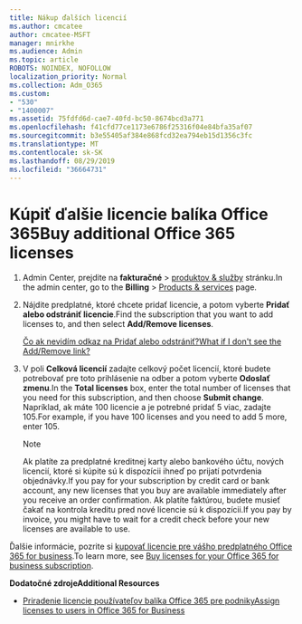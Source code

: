 ```yaml
---
title: Nákup ďalších licencií
ms.author: cmcatee
author: cmcatee-MSFT
manager: mnirkhe
ms.audience: Admin
ms.topic: article
ROBOTS: NOINDEX, NOFOLLOW
localization_priority: Normal
ms.collection: Adm_O365
ms.custom:
- "530"
- "1400007"
ms.assetid: 75fdfd6d-cae7-40fd-bc50-8674bcd3a771
ms.openlocfilehash: f41cfd77ce1173e6786f25316f04e84bfa35af07
ms.sourcegitcommit: b3e55405af384e868fcd32ea794eb15d1356c3fc
ms.translationtype: MT
ms.contentlocale: sk-SK
ms.lasthandoff: 08/29/2019
ms.locfileid: "36664731"
---
```

# <a name="buy-additional-office-365-licenses"></a><span data-ttu-id="b7f6a-102">Kúpiť ďalšie licencie balíka Office 365</span><span class="sxs-lookup"><span data-stu-id="b7f6a-102">Buy additional Office 365 licenses</span></span>

1. <span data-ttu-id="b7f6a-103">Admin Center, prejdite na **fakturačné** \> [produktov & služby](https://go.microsoft.com/fwlink/p/?linkid=842054) stránku.</span><span class="sxs-lookup"><span data-stu-id="b7f6a-103">In the admin center, go to the **Billing** \> [Products & services](https://go.microsoft.com/fwlink/p/?linkid=842054) page.</span></span>

2. <span data-ttu-id="b7f6a-104">Nájdite predplatné, ktoré chcete pridať licencie, a potom vyberte **Pridať alebo odstrániť licencie**.</span><span class="sxs-lookup"><span data-stu-id="b7f6a-104">Find the subscription that you want to add licenses to, and then select **Add/Remove licenses**.</span></span>

    [<span data-ttu-id="b7f6a-105">Čo ak nevidím odkaz na Pridať alebo odstrániť?</span><span class="sxs-lookup"><span data-stu-id="b7f6a-105">What if I don't see the Add/Remove link?</span></span>](https://docs.microsoft.com/office365/admin/subscriptions-and-billing/buy-licenses#what-if-i-dont-see-the-addremove-licenses-link)

3. <span data-ttu-id="b7f6a-106">V poli **Celková licencií** zadajte celkový počet licencií, ktoré budete potrebovať pre toto prihlásenie na odber a potom vyberte **Odoslať zmenu**.</span><span class="sxs-lookup"><span data-stu-id="b7f6a-106">In the **Total licenses** box, enter the total number of licenses that you need for this subscription, and then choose **Submit change**.</span></span> <span data-ttu-id="b7f6a-107">Napríklad, ak máte 100 licencie a je potrebné pridať 5 viac, zadajte 105.</span><span class="sxs-lookup"><span data-stu-id="b7f6a-107">For example, if you have 100 licenses and you need to add 5 more, enter 105.</span></span>

    > [!NOTE]
    > <span data-ttu-id="b7f6a-108">Ak platíte za predplatné kreditnej karty alebo bankového účtu, nových licencií, ktoré si kúpite sú k dispozícii ihneď po prijatí potvrdenia objednávky.</span><span class="sxs-lookup"><span data-stu-id="b7f6a-108">If you pay for your subscription by credit card or bank account, any new licenses that you buy are available immediately after you receive an order confirmation.</span></span> <span data-ttu-id="b7f6a-109">Ak platíte faktúrou, budete musieť čakať na kontrola kreditu pred nové licencie sú k dispozícii.</span><span class="sxs-lookup"><span data-stu-id="b7f6a-109">If you pay by invoice, you might have to wait for a credit check before your new licenses are available to use.</span></span>

<span data-ttu-id="b7f6a-110">Ďalšie informácie, pozrite si [kupovať licencie pre vášho predplatného Office 365 for business](https://docs.microsoft.com/office365/admin/subscriptions-and-billing/buy-licenses).</span><span class="sxs-lookup"><span data-stu-id="b7f6a-110">To learn more, see [Buy licenses for your Office 365 for business subscription](https://docs.microsoft.com/office365/admin/subscriptions-and-billing/buy-licenses).</span></span>  

<span data-ttu-id="b7f6a-111">**Dodatočné zdroje**</span><span class="sxs-lookup"><span data-stu-id="b7f6a-111">**Additional Resources**</span></span>

- [<span data-ttu-id="b7f6a-112">Priradenie licencie používateľov balíka Office 365 pre podniky</span><span class="sxs-lookup"><span data-stu-id="b7f6a-112">Assign licenses to users in Office 365 for Business</span></span>](https://docs.microsoft.com/office365/admin/subscriptions-and-billing/assign-licenses-to-users)